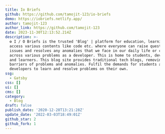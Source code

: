 ```yaml
---
title: Io Briefs
github: https://github.com/tamojit-123/io-briefs
demo: https://iobriefs.netlify.app/
author: tamojit-123
author_link: https://github.com/tamojit-123
date: 2023-11-30T12:13:52.214Z
description: >-
  ⚙ I / O Briefs is the trusted 'Blog' | platform for education, learning,
  access various contents like code etc. where everyone can raise questions and
  issues and resolves any anomalies that we face in our daily life or come
  across various problems as a developer. This is home to students, developers
  and learners. This blog site provides traditional tech blogs, removing the
  barriers of problems and anomalies. Fulfil the demands for students and
  developers to learn and resolve problems on their own.
ssg:
  - Gatsby
css: []
ui: []
cms: []
category:
  - Blog
draft: false
publish_date: '2020-12-28T13:21:28Z'
update_date: '2022-03-03T18:49:01Z'
github_star: 2
github_fork: 1
---
```

